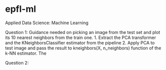 # epfl-ml
Applied Data Science: Machine Learning

Question 1: Guidance needed on picking an image from the test set and plot its 10 nearest neighbors from the train one.
                1. Extract the PCA transformer and the KNeighborsClassifier estimator from the pipeline
                2. Apply PCA to test image and pass the result to kneighbors(X, n_neighbors) function of the k-NN estimator. The 

Question 2: 
